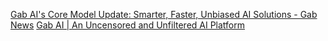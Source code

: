 
[Gab AI's Core Model Update: Smarter, Faster, Unbiased AI Solutions - Gab News](https://news.gab.com/2024/04/gab-ais-core-model-update-smarter-faster-unbiased-ai-solutions/)
[Gab AI | An Uncensored and Unfiltered AI Platform](https://gab.ai/)
